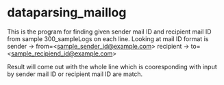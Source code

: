 # dataparsing_maillog
This is the program for finding given sender mail ID and recipient mail ID from sample 300_sampleLogs on each line.
Looking at mail ID format is 
  sender ->   from=\<sample_sender_id@example.com\>
  recipient -> to=\<sample_recipiend_id@example.com\>
  
Result will come out with the whole line which is cooresponding with input by sender mail ID or recipient mail ID are match.
  

